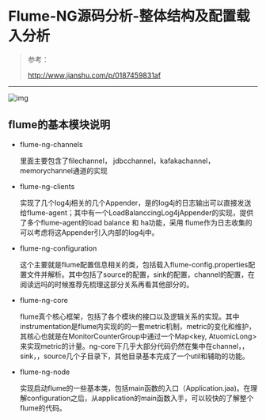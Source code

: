 # Flume-NG源码分析-整体结构及配置载入分析

>参考：
>
>http://www.jianshu.com/p/0187459831af

---



![img](http://upload-images.jianshu.io/upload_images/1049928-ff9cd3f6ac9d7de3.png?imageMogr2/auto-orient/strip%7CimageView2/2/w/1240)

## flume的基本模块说明

* flume-ng-channels 

  里面主要包含了filechannel， jdbcchannel，kafakachannel，memorychannel通道的实现

* flume-ng-clients

  实现了几个log4j相关的几个Appender，是的log4j的日志输出可以直接发送给flume-agent；其中有一个LoadBalanccingLog4jAppender的实现，提供了多个flume-agent的load balance 和 ha功能，采用 flume作为日志收集的可以考虑将这Appender引入内部的log4j中。

* flume-ng-configuration

  这个主要就是flume配置信息相关的类，包括载入flume-config.properties配置文件并解析。其中包括了source的配置，sink的配置，channel的配置，在阅读远吗的时候推荐先梳理这部分关系再看其他部分的。

* flume-ng-core

  flume真个核心框架，包括了各个模块的接口以及逻辑关系的实现。其中instrumentation是flume内实现的的一套metric机制，metric的变化和维护，其核心也就是在MonitorCounterGroup中通过一个Map<key, AtuomicLong>来实现metric的计量。ng-core下几乎大部分代码仍然在集中在channel，，sink，，source几个子目录下，其他目录基本完成了一个util和辅助的功能。

* flume-ng-node

  实现启动flume的一些基本类，包括main函数的入口（Application.jaa)。在理解configuration之后，从application的main函数入手，可以较快的了解整个flume的代码。

  ​